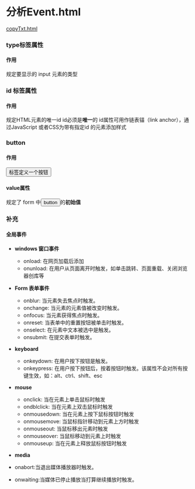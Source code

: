 # 分析Event.html
[copyTxt.html](copyTxt.html)
### type标签属性
#### 作用
规定要显示的 input 元素的类型

### id 标签属性
#### 作用
规定HTML元素的唯一id
id必须是**唯一**的
id属性可用作链表锚（link anchor），通过JavaScript 或者CSS为带有指定id 的元素添加样式

### button
#### 作用
<button>标签定义一个按钮</button>
#### value属性
规定了 form 中<button>button</button>的**初始值**

### 补充
#### 全局事件

- **windows 窗口事件**
  - onload: 在网页加载后添加
  - onunload: 在用户从页面离开时触发，如单击跳转、页面重载、关闭浏览器创库等

- **Form 表单事件**
  - onblur: 当元素失去焦点时触发。
  - onchange: 当元素的元素值被改变时触发。
  - onfocus: 当元素获得焦点时触发。
  - onreset: 当表单中的重置按钮被单击时触发。
  - onselect: 在元素中文本被选中是触发。
  - onsubmit: 在提交表单时触发。

- **keyboard**
  - onkeydown: 在用户按下按钮是触发。
  - onkeypress: 在用户按下按钮后，按着按钮时触发。该属性不会对所有按键生效，如：alt、ctrl、shift、esc


- **mouse**
  - onclick:     当在元素上单击鼠标时触发
  - ondblclick:  当在元素上双击鼠标时触发
  - onmousedown: 当在元素上按下鼠标按钮时触发
  - onmousemove: 当鼠标指针移动到元素上方时触发
  - onmouseout:  当鼠标移出元素时触发
  - onmouseover: 当鼠标移动到元素上时触发
  - onmouseup:   当在元素上释放鼠标按钮时触发
- **media**
- onabort:当退出媒体播放器时触发。
- onwaiting:当媒体已停止播放当打算继续播放时触发。
